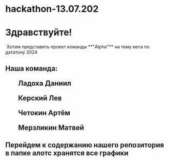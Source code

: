 # hackathon-13.07.202
 <h1>Здравствуйте!</h1>
 Хотим представить проект команды **"Alpha"** на тему кеса по дататону 2024
 <h2>Наша команда:
 <dir>Ладоха Даниил</dir>
 <dir>Керский Лев</dir>
 <dir>Четокин Артём </dir>
 <dir>Мерзликин Матвей</dir></h2>
 <h2>Перейдем к содержанию нашего репозитория
 в папке алотс хранятся все графики</h2>
